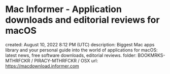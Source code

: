 # Mac Informer - Application downloads and editorial reviews for macOS

created: August 10, 2022 8:12 PM (UTC)
description: Biggest Mac apps library and your personal guide into the world of applications for macOS: latest news, free software downloads, editorial reviews.
folder: BOOKMRKS-MTHRFCKR / PIRACY-MTHRFCKR / OSX
url: https://macdownload.informer.com